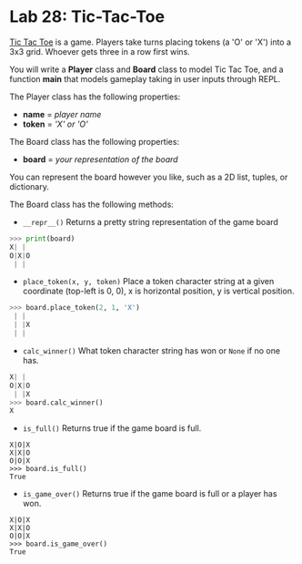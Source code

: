 # Lab 28: Tic-Tac-Toe 

[Tic Tac Toe](https://en.wikipedia.org/wiki/Tic-tac-toe) is a game.
Players take turns placing tokens (a 'O' or 'X') into a 3x3 grid.
Whoever gets three in a row first wins.

You will write a **Player** class and **Board** class to model Tic Tac Toe, and a function **main** that models gameplay taking in user inputs through REPL.


The Player class has the following properties: 
* **name** = *player name*
* **token** = *'X' or 'O'*

The Board class has the following properties:
* **board** = *your representation of the board*

You can represent the board however you like, such as a 2D list, tuples, or dictionary.

The Board class has the following methods:
* `__repr__()` Returns a pretty string representation of the game board
```py
>>> print(board)
X| | 
O|X|O
 | | 
```

* `place_token(x, y, token)` Place a token character string at a given coordinate (top-left is 0, 0), x is horizontal position, y is vertical position.

```py
>>> board.place_token(2, 1, 'X')
 | | 
 | |X
 | | 
```

* `calc_winner()` What token character string has won or `None` if no one has.

```py
X| | 
O|X|O
 | |X
>>> board.calc_winner()
X
```

* `is_full()` Returns true if the game board is full.

```
X|O|X
X|X|O
O|O|X
>>> board.is_full()
True
```

* `is_game_over()` Returns true if the game board is full or a player has won.

```
X|O|X
X|X|O
O|O|X
>>> board.is_game_over()
True
```

